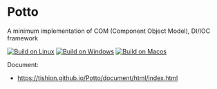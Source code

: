 # Potto

A minimum implementation of COM (Component Object Model), DI/IOC framework

[![Build on Linux](https://github.com/tishion/potto/actions/workflows/build-linux.yml/badge.svg)](https://github.com/tishion/potto/actions/workflows/build-linux.yml)
[![Build on Windows](https://github.com/tishion/potto/actions/workflows/build-windows.yml/badge.svg)](https://github.com/tishion/potto/actions/workflows/build-windows.yml)
[![Build on Macos](https://github.com/tishion/potto/actions/workflows/build-macos.yml/badge.svg)](https://github.com/tishion/potto/actions/workflows/build-macos.yml)

Document:

- https://tishion.github.io/Potto/document/html/index.html
